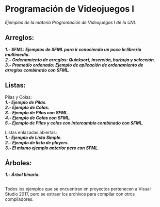# Programación de Videojuegos I

_Ejemplos de la materia Programación de Videojuegos I de la UNL_

## Arreglos:
***1.- SFML: Ejemplos de SFML para ir conociendo un poco la librería multimedia.***<br />
***2.- Ordenamiento de arreglos: Quicksort, inserción, burbuja y selección.***<br />
***3.- Promedio ordenado: Ejemplo de aplicación de ordenamiento de arreglos combinado con SFML.***<br />

## Listas:
  Pilas y Colas:<br />
  ***1.- Ejemplo de Pilas.***<br />
  ***2.- Ejemplo de Colas.***<br />
  ***3.- Ejemplo de Pilas con SFML.***<br />
  ***4.- Ejemplo de Colas con SFML.***<br />
  ***5.- Ejemplo de Pilas y colas con intercambio combinado con SFML.***<br />
  
  Listas enlazadas abiertas:<br />
  ***1.- Ejemplo de Lista Simple.***<br />
  ***2.- Ejemplo de lista de players.***<br />
  ***3.- El mismo ejemplo anterior pero con SFML.***<br />

## Árboles:<br />
  ***1.- Árbol binario.***<br />
  
##
Todos los ejemplos que se encuentran en proyectos pertenecen a Visual Studio 2017, pero se extraer los archivos para compilar con otros compiladores.
